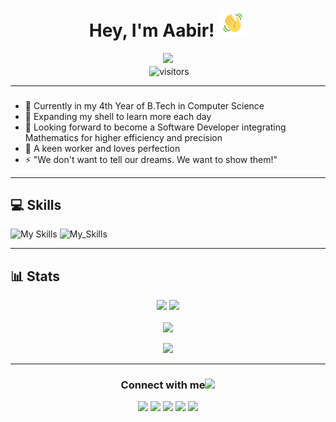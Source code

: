 <h1 align="center">Hey, I'm Aabir! <img src="https://raw.githubusercontent.com/aabir13/aabir13/master/wave.gif" 
         alt="Waving hand animated gif"
         height="45"
         width="45" /> 
</h1>

<p align="center">
	<a href="https://github.com/DenverCoder1/readme-typing-svg"><img src="https://readme-typing-svg.herokuapp.com?lines=CS+Engineer;Java+Developer;Applied+Mathematics;AI%20|%20ML%20|%20DS;Failure%20Is%20A%20Lesson%20Learned;Success%20Is%20A%20Lesson%20Applied&center=true&width=380&height=45"></a><br>
	&nbsp;<img align="center" alt="visitors" src="https://gpvc.arturio.dev/aabir13" />
</p>

---

### 

- 🔭 Currently in my 4th Year of B.Tech in Computer Science
- 🌱 Expanding my shell to learn more each day
- 👯 Looking forward to become a Software Developer integrating Mathematics for higher efficiency and precision
- 🥅 A keen worker and loves perfection
- ⚡ "We don't want to tell our dreams. We want to show them!"

---

## 💻 Skills &nbsp;
![My Skills](https://skillicons.dev/icons?i=java,spring,python,docker,kubernetes,selenium,tensorflow,github,idea,vscode,jenkins)
![My_Skills](https://skillicons.dev/icons?i=js,react,vite,nodejs,mongodb,mysql,postgres,postman,html,css,tailwind)

---
## 📊 Stats &nbsp;

<p align="center">
	<img width="48%" src="https://github-readme-stats.vercel.app/api?username=aabir13&show_icons=true&count_private=true&theme=tokyonight" />
	<img width="48%" src="https://github-readme-streak-stats.herokuapp.com/?user=aabir13&theme=tokyonight" />
	<br><br>
	<img width="40%" src="https://github-readme-stats.vercel.app/api/top-langs/?username=aabir13&theme=tokyonight&layout=compact" />
</p>
<p align="center">
	<img width="70%" src="https://activity-graph.herokuapp.com/graph?username=aabir13&theme=react-dark" />
</p>

---

<h3 align="center">Connect with me<img src="https://github.com/oHTGo/oHTGo/blob/main/images/handshake.gif" height="35px"></h3>
<p align="center">
	<a href="https://www.linkedin.com/in/aabir-datta-0115821b1" target="blank"><img src="https://img.shields.io/badge/linkedin-%230077B5.svg?style=for-the-badge&logo=linkedin&logoColor=white"></a>
	<a href="mailto:dattaaabir13@gmail.com" target="blank"><img src="https://img.shields.io/badge/Gmail-D14836?style=for-the-badge&logo=gmail&logoColor=white"></a>
	<a href="https://www.instagram.com/aabir.13/" target="blank"><img src="https://img.shields.io/badge/Instagram-%23E4405F.svg?style=for-the-badge&logo=Instagram&logoColor=white"></a>
	<a href="https://www.facebook.com/aabir.datta13/" target="blank"><img src="https://img.shields.io/badge/Facebook-%231877F2.svg?style=for-the-badge&logo=Facebook&logoColor=white"></a>
	<a href="https://twitter.com/aabir_13" target="blank"><img src="https://img.shields.io/badge/Twitter-%231DA1F2.svg?style=for-the-badge&logo=Twitter&logoColor=white"></a>
</p>

[twitter]: https://twitter.com/aabir_13
[youtube]: https://www.youtube.com/channel/UCV-PKFCUwN3uBRPHVYQpzrQ
[instagram]: https://www.instagram.com/aabir.13/
[linkedin]: https://www.linkedin.com/in/aabir-datta-0115821b1
[webdevplaylist]: https://www.linkedin.com/in/aabir-datta-0115821b1
[jsplaylist]: https://www.linkedin.com/in/aabir-datta-0115821b1
